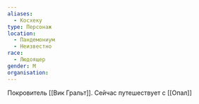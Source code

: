 ```yaml
---
aliases:
  - Косхеку
type: Персонаж
location:
  - Пандемониум
  - Неизвестно
race:
  - Людоящер
gender: М
organisation:
---
```

Покровитель [[Вик Гральт]]. Сейчас путешествует с [[Опал]]